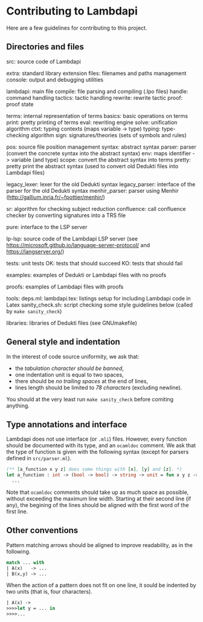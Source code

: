 Contributing to Lambdapi
========================

Here are a few guidelines for contributing to this project.


Directories and files
---------------------

src: source code of Lambdapi

  extra: standard library extension
  files: filenames and paths management
  console: output and debugging utilities
  
  lambdapi: main file
  compile: file parsing and compiling (.lpo files)
  handle: command handling
  tactics: tactic handling
  rewrite: rewrite tactic
  proof: proof state
  
  terms: internal representation of terms
  basics: basic operations on terms
  print: pretty printing of terms
  eval: rewriting engine
  solve: unification algorithm
  ctxt: typing contexts (maps variable -> type)
  typing: type-checking algorithm
  sign: signatures/theories (sets of symbols and rules)

  pos: source file position management
  syntax: abstract syntax
  parser: parser (convert the concrete syntax into the abstract syntax)
  env: maps identifier -> variable (and type)
  scope: convert the abstract syntax into terms
  pretty: pretty print the abstract syntax (used to convert old Dedukti files into Lambdapi files)

  legacy_lexer: lexer for the old Dedukti syntax
  legacy_parser: interface of the parser for the old Dedukti syntax
  menhir_parser: parser using Menhir (http://gallium.inria.fr/~fpottier/menhir/)
  
  sr: algorithm for checking subject reduction
  confluence: call confluence checker by converting signatures into a TRS file
  
  pure: interface to the LSP server

lp-lsp: source code of the Lambdapi LSP server (see https://microsoft.github.io/language-server-protocol/ and https://langserver.org/)

tests: unit tests
  OK: tests that should succeed
  KO: tests that should fail

examples: examples of Dedukti or Lambdapi files with no proofs

proofs: examples of Lambdapi files with proofs

tools:
  deps.ml:
  lambdapi.tex: listings setup for including Lambdapi code in Latex
  sanity_check.sh: script checking some style guidelines below (called by `make sanity_check`)

libraries: libraries of Dedukti files (see GNUmakefile)


General style and indentation
-----------------------------

In the interest of code source uniformity, we ask that:
 - the *tabulation character should be banned*,
 - one indentation unit is equal to two spaces,
 - there should be *no trailing spaces* at the end of lines,
 - lines length should be limited to *78 characters* (excluding newline).

You should at the very least run `make sanity_check` before comiting anything.


Type annotations and interface
------------------------------

Lambdapi does not use interface (or `.mli`) files. However, every function
should be documented with its type, and an `ocamldoc` comment. We ask that
the type of function is given with the following syntax (except for parsers
defined in `src/parser.ml`).
```ocaml
(** [a_function x y z] does some things with [x], [y] and [z]. *)
let a_function : int -> (bool -> bool) -> string -> unit = fun x y z ->
  ...
```

Note that `ocamldoc` comments should take up as much space as possible,
without exceeding the maximum line width. Starting at their second line
(if any), the begining of the lines should be aligned with the first word
of the first line.


Other conventions
-----------------

Pattern matching arrows should be aligned to improve readability, as in the
following.
```ocaml
match ... with
| A(x)   -> ...
| B(x,y) -> ...
```

When the action of a pattern does not fit on one line, it sould be indented
by two units (that is, four characters).
```OCaml
| A(x) ->
>>>>let y = ... in
>>>>...
```
